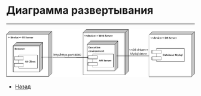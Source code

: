 # Диаграмма развертывания
---

![Развёртывания](https://github.com/evgenyv13/LaborExchange/blob/master/documentation/diagrams/deployment.jpg)

- [Назад](https://github.com/evgenyv13/LaborExchange/blob/master/documentation/diagram.md)
